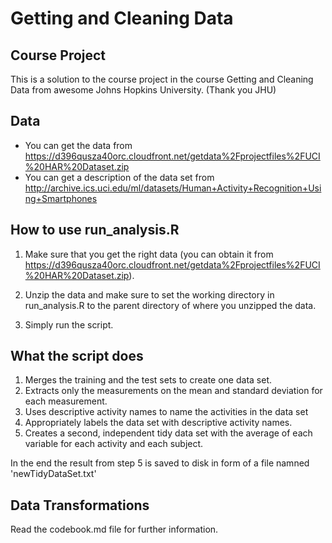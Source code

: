 # Getting and Cleaning Data

## Course Project
This is a solution to the course project in the course Getting and Cleaning Data from awesome Johns Hopkins University. (Thank you JHU)

## Data

* You can get the data from https://d396qusza40orc.cloudfront.net/getdata%2Fprojectfiles%2FUCI%20HAR%20Dataset.zip
* You can get a description of the data set from http://archive.ics.uci.edu/ml/datasets/Human+Activity+Recognition+Using+Smartphones

## How to use run_analysis.R

1. Make sure that you get the right data (you can obtain it from https://d396qusza40orc.cloudfront.net/getdata%2Fprojectfiles%2FUCI%20HAR%20Dataset.zip).

2. Unzip the data and make sure to set the working directory in run_analysis.R to the parent directory of where
you unzipped the data.

3. Simply run the script.


## What the script does
1. Merges the training and the test sets to create one data set.
2. Extracts only the measurements on the mean and standard deviation for each measurement.
3. Uses descriptive activity names to name the activities in the data set
4. Appropriately labels the data set with descriptive activity names.
5. Creates a second, independent tidy data set with the average of each variable for each activity and each subject.

In the end the result from step 5 is saved to disk in form of a file namned 'newTidyDataSet.txt'

## Data Transformations
Read the codebook.md file for further information.
